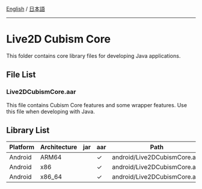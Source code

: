 [English](README.md) / [日本語](README.ja.md)

---

# Live2D Cubism Core

This folder contains core library files for developing Java applications.

## File List

### Live2DCubismCore.aar

This file contains Cubism Core features and some wrapper features.
Use this file when developing with Java.

## Library List

| Platform | Architecture | jar | aar | Path                         | Note |
| --- | --- | --- | --- |------------------------------| --- |
| Android | ARM64 |  |✓  | android/Live2DCubismCore.aar |    |
| Android | x86 |  | ✓ | android/Live2DCubismCore.aar |    |
| Android | x86_64 |  | ✓ | android/Live2DCubismCore.aar |    |
